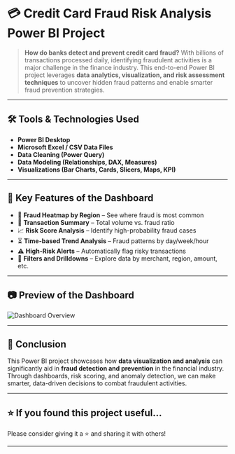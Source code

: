 # 💳 Credit Card Fraud Risk Analysis Power BI Project

> **How do banks detect and prevent credit card fraud?**
> With billions of transactions processed daily, identifying fraudulent activities is a major challenge in the finance industry. This end-to-end Power BI project leverages **data analytics, visualization, and risk assessment techniques** to uncover hidden fraud patterns and enable smarter fraud prevention strategies.
---

## 🛠️ Tools & Technologies Used

* **Power BI Desktop**
* **Microsoft Excel / CSV Data Files**
* **Data Cleaning (Power Query)**
* **Data Modeling (Relationships, DAX, Measures)**
* **Visualizations (Bar Charts, Cards, Slicers, Maps, KPI)**

---

## 📌 Key Features of the Dashboard

* 📍 **Fraud Heatmap by Region** – See where fraud is most common
* 🧮 **Transaction Summary** – Total volume vs. fraud ratio
* 📈 **Risk Score Analysis** – Identify high-probability fraud cases
* ⏳ **Time-based Trend Analysis** – Fraud patterns by day/week/hour
* ⚠️ **High-Risk Alerts** – Automatically flag risky transactions
* 📂 **Filters and Drilldowns** – Explore data by merchant, region, amount, etc.

---

## 📷 Preview of the Dashboard

![Dashboard Overview](./Screenshots/dashboard-overview.png)

---

## 🚀 Conclusion

This Power BI project showcases how **data visualization and analysis** can significantly aid in **fraud detection and prevention** in the financial industry. Through dashboards, risk scoring, and anomaly detection, we can make smarter, data-driven decisions to combat fraudulent activities.

---

## ⭐ If you found this project useful...

Please consider giving it a ⭐ and sharing it with others!

---
